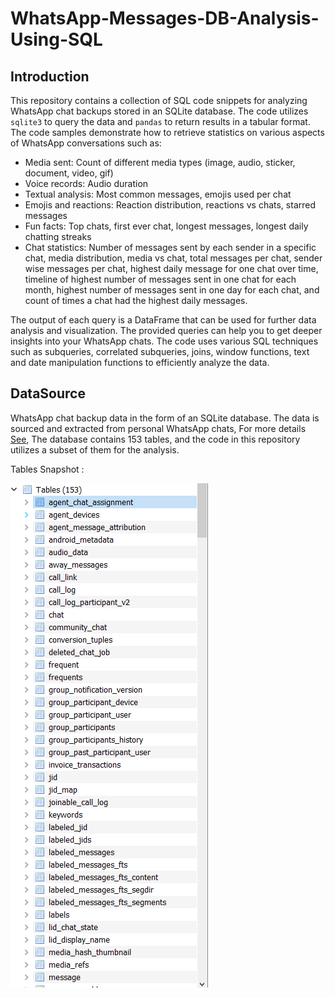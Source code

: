 # WhatsApp-Messages-DB-Analysis-Using-SQL
## Introduction
This repository contains a collection of SQL code snippets for analyzing WhatsApp chat backups stored in an SQLite database. The code utilizes `sqlite3` to query the data and `pandas` to return results in a tabular format. The code samples demonstrate how to retrieve statistics on various aspects of WhatsApp conversations such as:

* Media sent: Count of different media types (image, audio, sticker, document, video, gif)
* Voice records: Audio duration
* Textual analysis: Most common messages, emojis used per chat
* Emojis and reactions: Reaction distribution, reactions vs chats, starred messages
* Fun facts: Top chats, first ever chat, longest messages, longest daily chatting streaks
* Chat statistics: Number of messages sent by each sender in a specific chat, media distribution, media vs chat, total messages per chat, sender wise messages per chat, highest daily message for one chat over time, timeline of highest number of messages sent in one chat for each month, highest number of messages sent in one day for each chat, and count of times a chat had the highest daily messages.

The output of each query is a DataFrame that can be used for further data analysis and visualization. The provided queries can help you to get deeper insights into your WhatsApp chats. The code uses various SQL techniques such as subqueries, correlated subqueries, joins, window functions, text and date manipulation functions to efficiently analyze the data.

## DataSource
WhatsApp chat backup data in the form of an SQLite database. The data is sourced and extracted from personal WhatsApp chats, For more details [See](https://www.group-ib.com/blog/whatsapp-forensic-artifacts/), The database contains 153 tables, and the code in this repository utilizes a subset of them for the analysis.<br>

Tables Snapshot : 

![Tables](https://github.com/abdulrahmankhayal/WhatsApp-Messages-DB-Analysis-Using-SQL/blob/main/Tables_SnapShot.png)
